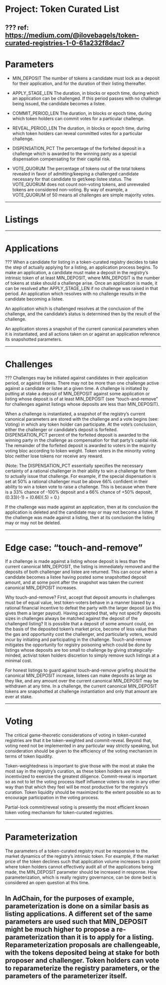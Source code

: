 # Project: Token Curated List

???
ref: https://medium.com/@ilovebagels/token-curated-registries-1-0-61a232f8dac7
---
# Parameters

* MIN_DEPOSIT
The number of tokens a candidate must lock as a deposit for their application, and for the duration of their listing thereafter.

* APPLY_STAGE_LEN
The duration, in blocks or epoch time, during which an application can be challenged. If this period passes with no challenge being issued, the candidate becomes a listee.

* COMMIT_PERIOD_LEN
The duration, in blocks or epoch time, during which token holders can commit votes for a particular challenge.

* REVEAL_PERIOD_LEN
The duration, in blocks or epoch time, during which token holders can reveal committed votes for a particular challenge.

* DISPENSATION_PCT
The percentage of the forfeited deposit in a challenge which is awarded to the winning party as a special dispensation compensating for their capital risk.

* VOTE_QUORUM
The percentage of tokens out of the total tokens revealed in favor of admitting/keeping a challenged candidate necessary for that candidate to get/keep listee status. The VOTE_QUORUM does not count non-voting tokens, and unrevealed tokens are considered non-voting. By way of example, a VOTE_QUORUM of 50 means all challenges are simple majority votes.

---
# Listings

---
# Applications

???
When a candidate for listing in a token-curated registry decides to take the step of actually applying for a listing, an application process begins. To make an application, a candidate must make a deposit in the registry’s intrinsic token of at least MIN_DEPOSIT, where MIN_DEPOSIT is the number of tokens at stake should a challenge arise. Once an application is made, it can be resolved after APPLY_STAGE_LEN if no challenge was raised in that period. An application which resolves with no challenge results in the candidate becoming a listee.

An application which is challenged resolves at the conclusion of the challenge, and the candidate’s status is determined then by the result of the challenge.

An application stores a snapshot of the current canonical parameters when it is instantiated, and all actions taken on or against an application reference its snapshotted parameters.

---
# Challenges

???
Challenges may be initiated against candidates in their application period, or against listees. There may not be more than one challenge active against a candidate or listee at a given time. A challenge is initiated by putting at stake a deposit of MIN_DEPOSIT against some application or listing whose deposit is of at least MIN_DEPOSIT (see “touch-and-remove” for challenges against listings whose deposits are less than MIN_DEPOSIT).

When a challenge is instantiated, a snapshot of the registry’s current canonical parameters are stored with the challenge and a vote begins (see: Voting) in which any token holder can participate. At the vote’s conclusion, either the challenger or candidate’s deposit is forfeited. DISPENSATION_PCT percent of the forfeited deposit is awarded to the winning party in the challenge as compensation for that party’s capital risk. The remainder of the forfeited deposit is awarded to voters in the majority voting bloc according to token weight. Token voters in the minority voting bloc neither lose tokens nor receive any reward.

(Note: The DISPENSATION_PCT essentially specifies the necessary certainty of a rational challenger in their ability to win a challenge for them to actually issue that challenge. For example, if the special dispensation is set at 50% a rational challenger must be above 66% confident in their ability to win a token vote to raise a challenge. This is because when there is a 33% chance of -100% deposit and a 66% chance of +50% deposit, (0.33)(-1) + (0.66)(.5) = 0.)

If the challenge was made against an application, then at its conclusion the application is deleted and the candidate may or may not become a listee. If the challenge was made against a listing, then at its conclusion the listing may or may not be deleted.

---
# Edge case: “touch-and-remove”

If a challenge is made against a listing whose deposit is less than the current canonical MIN_DEPOSIT, the listing is immediately removed and the deposits of both challenger and listee are returned. This can occur when a candidate becomes a listee having posted some snapshotted deposit amount, and at some point after the snapshot was taken the current canonical MIN_DEPOSIT increases.

Why touch-and-remove? First, accept that deposit amounts in challenges must be of equal value, lest token-voters behave in a manner biased by a rational financial incentive to defeat the party with the larger deposit (as this gives them a larger payout). Having accepted that, why not specify deposits sizes in challenges always be matched against the deposit of the challenged listing? It is possible that a deposit of some amount could, on the basis of the deposited token’s market price, become of less value than the gas and opportunity cost the challenger, and particularly voters, would incur by initiating and participating in the challenge. Touch-and-remove mitigates the opportunity for registry poisoning which could be done by listings whose deposits are too small to challenge by giving strategically-minded, activist token holders discretion to simply remove such listings at a minimal cost.

For honest listings to guard against touch-and-remove griefing should the canonical MIN_DEPOSIT increase, listees can make deposits as large as they like, and any amount over the current canonical MIN_DEPOSIT may be withdrawn at any time. In a challenge, the current canonical MIN_DEPOSIT tokens are snapshotted at challenge instantiation and only that amount are ever at stake.

---
# Voting

The critical game-theoretic considerations of voting in token-curated registries are that it be token-weighted and commit-reveal. Beyond that, voting need not be implemented in any particular way strictly speaking, but consideration should be given to the efficiency of the voting mechanism in terms of token liquidity.

Token-weightedness is important to give those with the most at stake the most say in the registry’s curation, as these token holders are most incentivized to exercise the greatest diligence. Commit-reveal is important so as not to let the voting process itself influence voters to vote in any other way than that which they feel will be most productive for the registry’s curation. Token liquidity should be maximized to the extent possible so as to encourage participation in the voting process.

Partial-lock commit/reveal voting is presently the most efficient known token voting mechanism for token-curated registries.

---
# Parameterization

The parameters of a token-curated registry must be responsive to the market dynamics of the registry’s intrinsic token. For example, if the market price of the token declines such that application volume increases to a point where token holders cannot effectively audit all of the applications being made, the MIN_DEPOSIT parameter should be increased in response. How parameterization, which is really registry governance, can be done best is considered an open question at this time.

In AdChain, for the purposes of example, parameterization is done on a similar basis as listing applications. A different set of the same parameters are used such that MIN_DEPOSIT might be much higher to propose a re-parameterization than it is to apply for a listing. Reparameterization proposals are challengeable, with the tokens deposited being at stake for both proposer and challenger. Token holders can vote to reparameterize the registry parameters, or the parameters of the parameterizer itself.
---

